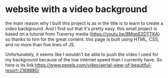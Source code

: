# website with a video background

the main reason why I built this project is as in the title is to learn to create a video background.
And I find out that it's pretty easy. this small project is based on a tutorial from Traversy media (https://youtu.be/8MgpE2DTTKA) so thanks to him for the great content. this page is built using HTML, CSS, and no more than five lines of JS.

Unfortunately, it seems like I wouldn't be able to push the video I used for my background because of the low internet speed than I currently have. So here is its link:https://www.pexels.com/video/aerial-view-of-beautiful-resort-2169880/
